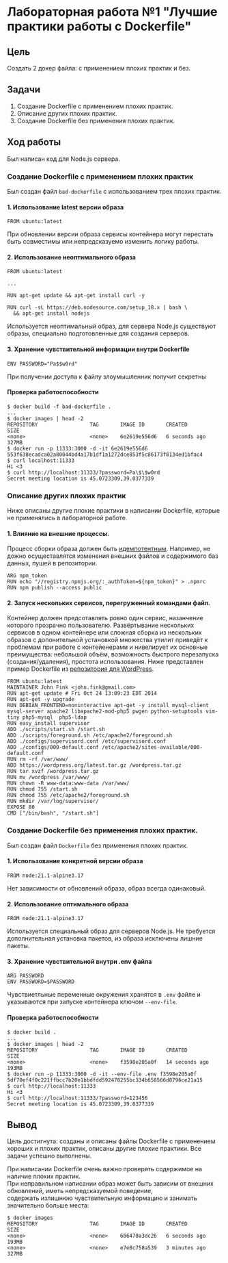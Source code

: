 # Лабораторная работа №1 "Лучшие практики работы с Dockerfile"
## Цель
Создать 2 докер файла: с применением плохих практик и без.
## Задачи
1. Создание Dockerfile с применением плохих практик.
2. Описание других плохих практик.
3. Создание Dockerfile без применения плохих практик.
## Ход работы
Был написан код для Node.js сервера.
### Создание Dockerfile с применением плохих практик
Был создан файл `bad-dockerfile` с использованием трех плохих практик.
#### 1. Использование latest версии образа
```
FROM ubuntu:latest
```
При обновлении версии образа сервисы контейнера могут перестать быть совместимы или непредсказуемо изменить логику работы.
#### 2. Использование неоптимального образа
```
FROM ubuntu:latest

...

RUN apt-get update && apt-get install curl -y

RUN curl -sL https://deb.nodesource.com/setup_18.x | bash \
  && apt-get install nodejs
```
Используется неоптимальный образ, для сервера Node.js существуют образы, специально подготовленные для создания серверов.
#### 3. Хранение чувствительной информации внутри Dockerfile
```
ENV PASSWORD="Pa$$w0rd"
```
При получении доступа к файлу злоумышленник получит секретны
#### Проверка работоспособности
```
$ docker build -f bad-dockerfile .
...
$ docker images | head -2
REPOSITORY                 TAG       IMAGE ID       CREATED              SIZE
<none>                     <none>    6e2619e556d6   6 seconds ago        327MB
$ docker run -p 11333:3000 -d -it 6e2619e556d6
553f638ecadca02a80044bd4a17b1df1a1272dce853f5c86173f8134ed1bfac4
$ curl localhost:11333
Hi <3
$ curl http://localhost:11333/?password=Pa\$\$w0rd
Secret meeting location is 45.0723309,39.0377339
```
### Описание других плохих практик
Ниже описаны другие плохие практики в написании Dockerfile, которые не применялись в лабораторной работе.
#### 1. Влияние на внешние процессы.

Процесс сборки образа должен быть [идемпотентным](https://ru.wikipedia.org/wiki/%D0%98%D0%B4%D0%B5%D0%BC%D0%BF%D0%BE%D1%82%D0%B5%D0%BD%D1%82%D0%BD%D0%BE%D1%81%D1%82%D1%8C). Например, не дожно осущеставлятся изменения внешних файлов и содержимого баз данных, пушей в репозитории.
```
ARG npm_token
RUN echo "//registry.npmjs.org/:_authToken=${npm_token}" > .npmrc
RUN npm publish --access public
```
#### 2. Запуск нескольких сервисов, перегруженный командами файл.

Контейнер должен предсотавлять ровно один сервис, назанчение которого прозрачно пользователю. Развёртывание нескольких сервисов в одном контейнере или сложная сборка из нескольких образов с допонительной установкой множества утилит приведёт к проблемам при работе с контейенерами и нивелирует их основные преимущества: небольшой объём, возможность быстрого перезапуска (создания/удаления), простота использования. Ниже представлен пример Dockerfile из [репозитория для WordPress](https://github.com/jbfink/docker-wordpress).
```
FROM ubuntu:latest
MAINTAINER John Fink <john.fink@gmail.com>
RUN apt-get update # Fri Oct 24 13:09:23 EDT 2014
RUN apt-get -y upgrade
RUN DEBIAN_FRONTEND=noninteractive apt-get -y install mysql-client mysql-server apache2 libapache2-mod-php5 pwgen python-setuptools vim-tiny php5-mysql  php5-ldap
RUN easy_install supervisor
ADD ./scripts/start.sh /start.sh
ADD ./scripts/foreground.sh /etc/apache2/foreground.sh
ADD ./configs/supervisord.conf /etc/supervisord.conf
ADD ./configs/000-default.conf /etc/apache2/sites-available/000-default.conf
RUN rm -rf /var/www/
ADD https://wordpress.org/latest.tar.gz /wordpress.tar.gz
RUN tar xvzf /wordpress.tar.gz 
RUN mv /wordpress /var/www/
RUN chown -R www-data:www-data /var/www/
RUN chmod 755 /start.sh
RUN chmod 755 /etc/apache2/foreground.sh
RUN mkdir /var/log/supervisor/
EXPOSE 80
CMD ["/bin/bash", "/start.sh"]
```
### Создание Dockerfile без применения плохих практик.
Был создан файл `Dockerfile` без применения плохих практик.
#### 1. Использование конкретной версии образа
```
FROM node:21.1-alpine3.17
```
Нет зависимости от обновлений образа, образ всегда одинаковый.
#### 2. Использование оптимального образа
```
FROM node:21.1-alpine3.17
```
Используется специальный образ для серверов Node.js. Не требуется дополнительная установка пакетов, из образа исключены лишние пакеты.
#### 3. Хранение чувствительной внутри .env файла
```
ARG PASSWORD
ENV PASSWORD=$PASSWORD
```
Чувствиетльные переменные окружения хранятся в `.env` файле и указываются при запуске контейнера ключом `--env-file`.
#### Проверка работоспособности
```
$ docker build .
...
$ docker images | head -2
REPOSITORY                 TAG       IMAGE ID       CREATED          SIZE
<none>                     <none>    f3598e205a0f   14 seconds ago   193MB
$ docker run -p 11333:3000 -d -it --env-file .env f3598e205a0f
5df70ef4f0c221ffbcc7b20e1bbdfdd592478255bc334b658566d8796ce21a15
$ curl http://localhost:11333
Hi <3
$ curl http://localhost:11333/?password=123456
Secret meeting location is 45.0723309,39.0377339
```
## Вывод
Цель достигнута: созданы и описаны файлы Dockerfile c применением хороших и плохих практик, описаны другие плохие практики. Все задачи успешно выполнены.

При написании Dockerfile очень важно проверять содержимое на наличие плохих практик.\
При неправильном написании образ может быть зависим от внешних обновлений, иметь непредсказуемой поведение,\
содержать излишнюю чувствительную информацию и занимать значительно больше места:
```
$ docker images                                            
REPOSITORY                 TAG       IMAGE ID       CREATED         SIZE                                                                    
<none>                     <none>    686470a3dc26   6 seconds ago   193MB                                                                   
<none>                     <none>    e7e8c758a539   3 minutes ago   327MB
```